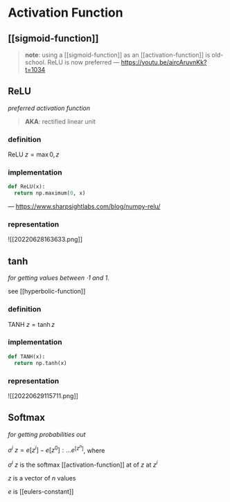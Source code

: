 # Activation Function

## [[sigmoid-function]]

> **note**: using a [[sigmoid-function]] as an [[activation-function]] is old-school. ReLU is now preferred &mdash; <https://youtu.be/aircAruvnKk?t=1034>

## ReLU

_preferred activation function_

> **AKA**: rectified linear unit

### definition

$\text{ReLU}\ z = \max 0, z$

### implementation

```python
def ReLU(x):
  return np.maximum(0, x)
```

&mdash; <https://www.sharpsightlabs.com/blog/numpy-relu/>

### representation

![[20220628163633.png]]

## tanh

_for getting values between $\cdot 1$ and $1$._

see [[hyperbolic-function]]

### definition

$\text{TANH}\ z = \tanh z$

### implementation

```python
def TANH(x):
  return np.tanh(x)
```

### representation

![[20220629115711.png]]

## Softmax

_for getting probabilities out_

$\sigma^i\ z = e[z^i] - e[z^0] : \dots e^[z^n]$, where

$\sigma^i\ z$ is the softmax [[activation-function]] at of $z$ at $z^i$

$z$ is a vector of $n$ values

$e$ is [[eulers-constant]]
